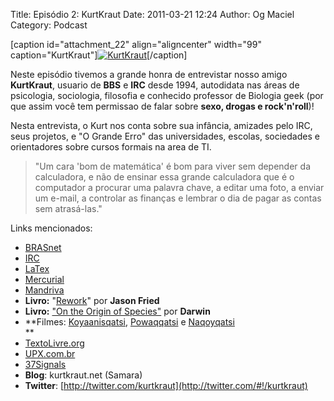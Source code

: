 Title: Episódio 2: KurtKraut
Date: 2011-03-21 12:24
Author: Og Maciel
Category: Podcast


[caption id="attachment\_22" align="aligncenter" width="99"
caption="KurtKraut"][![KurtKraut](http://www.castalio.info/wp-content/uploads/2011/03/avatar-ktk.png "KurtKraut")](http://www.castalio.info/wp-content/uploads/2011/03/avatar-ktk.png)[/caption]

﻿Neste episódio tivemos a grande honra de entrevistar nosso amigo
**KurtKraut**, usuario de **BBS** e **IRC** desde 1994, autodidata nas
áreas de psicologia, sociologia, filosofia e conhecido professor de
Biologia geek (por que assim você tem ﻿permissao de falar sobre **sexo,
drogas e rock'n'roll**)!

Nesta entrevista, o Kurt nos conta sobre sua infância, amizades pelo
IRC, seus projetos, e "O Grande Erro" das universidades, escolas,
sociedades e orientadores sobre cursos formais na area de TI.

> "Um cara 'bom de matemática' é bom para viver sem depender da
> calculadora, e não de ensinar essa grande calculadora que é o
> computador a procurar uma palavra chave, a editar uma foto, a enviar
> um e-mail, a controlar as finanças e lembrar o dia de pagar as contas
> sem atrasá-las."

Links mencionados:

-   [BRASnet](http://www.wordiq.com/definition/BRASnet "BRASnet")
-   [IRC](https://secure.wikimedia.org/wikipedia/pt/wiki/Internet_Relay_Chat "IRC")
-   [LaTex](https://secure.wikimedia.org/wikipedia/pt/wiki/Latex)
-   [Mercurial](https://secure.wikimedia.org/wikipedia/pt/wiki/Mercurial "Mercurial")
-   [Mandriva](https://secure.wikimedia.org/wikipedia/pt/wiki/Mandriva "Mandriva")
-   **Livro:**
    "[Rework](http://www.amazon.com/Rework-Jason-Fried/dp/0307463745/ref=sr_1_1?ie=UTF8&qid=1299937824&sr=8-1 "Rework por Jason Fried")"
    por **Jason Fried**
-   **Livro:** ["On the Origin of
    Species"](http://www.amazon.com/origin-species-ebook/dp/B002RKSV2U/ref=sr_1_1?ie=UTF8&m=AG56TWVU5XWC2&s=digital-text&qid=1299938416&sr=1-1 "On The Origin of Species por Darwin")
    por **Darwin**
-   **Filmes: [Koyaanisqatsi](http://pt.wikipedia.org/wiki/Koyaanisqatsi "Koyaanisqatsi"), [Powaqqatsi](http://pt.wikipedia.org/wiki/Powaqqatsi "Powaqqatsi")
    e [Naqoyqatsi](http://pt.wikipedia.org/wiki/Naqoyqatsi "Naqoyqatsi")  
   **
-   [TextoLivre.org](http://TextoLivre.org "TextoLivre.org")
-   [UPX.com.br](http://UPX.com.br "UPX.com.br")
-   [37Signals](http://37signals.com/ "37Signals")
-   **Blog**: kurtkraut.net (Samara)
-   **Twitter**: [http://twitter.com/kurtkraut](http://twitter.com/#!/kurtkraut)

